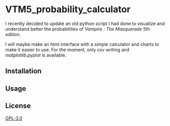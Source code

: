 # VTM5_probability_calculator

I recently decided to update an old python script I had done to visualize and understand better the probabilities of *Vampire : The Masquerade* 5th edition.

I will maybe make an html interface with a simple calculator and charts to make it easier to use. For the moment, only csv writing and *matplotlib.pyplot* is available.

## Installation

## Usage

## License

[GPL-3.0](LICENSE)